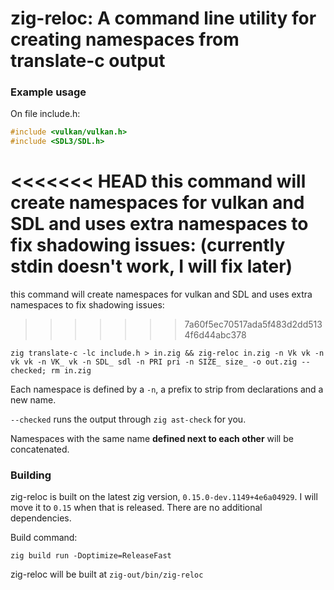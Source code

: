 # zig-reloc: A command line utility for creating namespaces from translate-c output

### Example usage
On file include.h:
```c
#include <vulkan/vulkan.h>
#include <SDL3/SDL.h>
```
<<<<<<< HEAD
this command will create namespaces for vulkan and SDL and uses extra namespaces to fix shadowing issues: (currently stdin doesn't work, I will fix later)
=======
this command will create namespaces for vulkan and SDL and uses extra namespaces to fix shadowing issues:
>>>>>>> 7a60f5ec70517ada5f483d2dd5134f6d44abc378

`zig translate-c -lc include.h > in.zig && zig-reloc in.zig -n Vk vk -n vk vk -n VK_ vk -n SDL_ sdl -n PRI pri -n SIZE_ size_ -o out.zig --checked; rm in.zig`

Each namespace is defined by a `-n`, a prefix to strip from declarations and a new name.

`--checked` runs the output through `zig ast-check` for you.

Namespaces with the same name **defined next to each other** will be concatenated.

### Building

zig-reloc is built on the latest zig version, `0.15.0-dev.1149+4e6a04929`. I will move it to `0.15` when that is released. There are no additional dependencies.

Build command:

`zig build run -Doptimize=ReleaseFast`

zig-reloc will be built at `zig-out/bin/zig-reloc`
